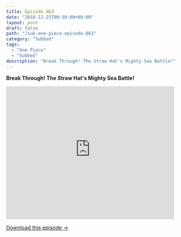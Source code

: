 ```yaml
---
title: Episode 863
date: "2018-11-25T00:30:00+00:00"
layout: post
draft: false
path: "/sub-one-piece-episode-863"
category: "Subbed"
tags:
  - "One Piece"
  - "Subbed"
description: "Break Through! The Straw Hat's Mighty Sea Battle!"
---
```


**Break Through! The Straw Hat's Mighty Sea Battle!**

<iframe width="640" height="360" src="https://www.rapidvideo.com/e/G6FRPHCSF1" frameborder="0" marginwidth=0 marginheight=0 scrolling=no allowfullscreen style="max-width:90%;"></iframe>

<a href="http://ouo.io/qs/eCodkFEQ?s=https://www.rapidvideo.com/d/G6FRPHCSF1" class="styled_a">Download this episode →</a>

